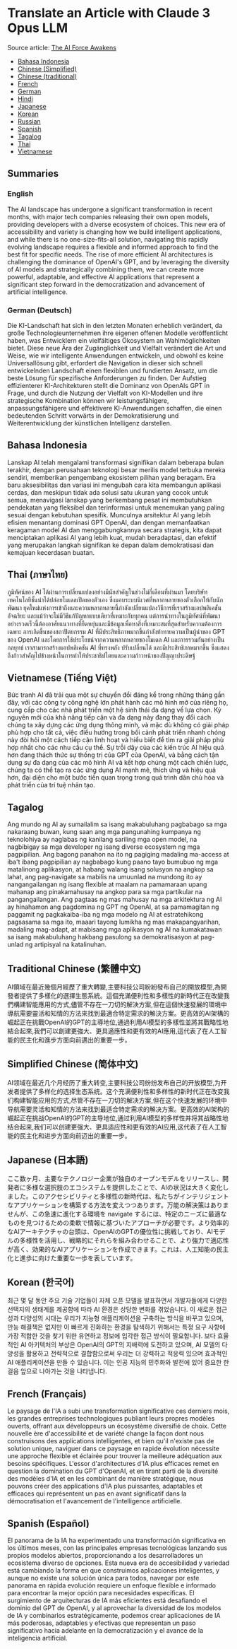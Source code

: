 # Translate an Article with Claude 3 Opus LLM

Source article: [The AI Force Awakens](https://www.linkedin.com/pulse/ai-force-awakens-uli-hitzel-nyvac/)

* [Bahasa Indonesia](bahasa-indonesia.md)
* [Chinese (Simplified)](chinese-simplified.md)
* [Chinese (traditional)](chinese-trad.md)
* [French](french.md)
* [German](german.md)
* [Hindi](hindi.md)
* [Japanese](japanese.md)
* [Korean](korean.md)
* [Russian](russian.md)
* [Spanish](spanish.md)
* [Tagalog](tagalog.md)
* [Thai](thai.md)
* [Vietnamese](vietnamese.md)

## Summaries

### English

The AI landscape has undergone a significant transformation in recent months, with major tech companies releasing their own open models, providing developers with a diverse ecosystem of choices. This new era of accessibility and variety is changing how we build intelligent applications, and while there is no one-size-fits-all solution, navigating this rapidly evolving landscape requires a flexible and informed approach to find the best fit for specific needs. The rise of more efficient AI architectures is challenging the dominance of OpenAI's GPT, and by leveraging the diversity of AI models and strategically combining them, we can create more powerful, adaptable, and effective AI applications that represent a significant step forward in the democratization and advancement of artificial intelligence.

### German (Deutsch)

Die KI-Landschaft hat sich in den letzten Monaten erheblich verändert, da große Technologieunternehmen ihre eigenen offenen Modelle veröffentlicht haben, was Entwicklern ein vielfältiges Ökosystem an Wahlmöglichkeiten bietet. Diese neue Ära der Zugänglichkeit und Vielfalt verändert die Art und Weise, wie wir intelligente Anwendungen entwickeln, und obwohl es keine Universallösung gibt, erfordert die Navigation in dieser sich schnell entwickelnden Landschaft einen flexiblen und fundierten Ansatz, um die beste Lösung für spezifische Anforderungen zu finden. Der Aufstieg effizienterer KI-Architekturen stellt die Dominanz von OpenAIs GPT in Frage, und durch die Nutzung der Vielfalt von KI-Modellen und ihre strategische Kombination können wir leistungsfähigere, anpassungsfähigere und effektivere KI-Anwendungen schaffen, die einen bedeutenden Schritt vorwärts in der Demokratisierung und Weiterentwicklung der künstlichen Intelligenz darstellen.

## Bahasa Indonesia

Lanskap AI telah mengalami transformasi signifikan dalam beberapa bulan terakhir, dengan perusahaan teknologi besar merilis model terbuka mereka sendiri, memberikan pengembang ekosistem pilihan yang beragam. Era baru aksesibilitas dan variasi ini mengubah cara kita membangun aplikasi cerdas, dan meskipun tidak ada solusi satu ukuran yang cocok untuk semua, menavigasi lanskap yang berkembang pesat ini membutuhkan pendekatan yang fleksibel dan terinformasi untuk menemukan yang paling sesuai dengan kebutuhan spesifik. Munculnya arsitektur AI yang lebih efisien menantang dominasi GPT OpenAI, dan dengan memanfaatkan keragaman model AI dan menggabungkannya secara strategis, kita dapat menciptakan aplikasi AI yang lebih kuat, mudah beradaptasi, dan efektif yang merupakan langkah signifikan ke depan dalam demokratisasi dan kemajuan kecerdasan buatan.

## Thai (ภาษาไทย)

ภูมิทัศน์ของ AI ได้ผ่านการเปลี่ยนแปลงอย่างมีนัยสำคัญในช่วงไม่กี่เดือนที่ผ่านมา โดยบริษัทเทคโนโลยีชั้นนำได้ปล่อยโมเดลเปิดของตัวเอง ซึ่งมอบระบบนิเวศที่หลากหลายของตัวเลือกให้กับนักพัฒนา ยุคใหม่แห่งการเข้าถึงและความหลากหลายนี้กำลังเปลี่ยนแปลงวิธีการที่เราสร้างแอปพลิเคชันอัจฉริยะ และแม้ว่าจะไม่มีวิธีแก้ปัญหาแบบเดียวที่เหมาะกับทุกคน แต่การนำทางในภูมิทัศน์ที่พัฒนาอย่างรวดเร็วนี้ต้องอาศัยแนวทางที่ยืดหยุ่นและมีข้อมูลเพื่อหาสิ่งที่เหมาะสมที่สุดสำหรับความต้องการเฉพาะ การเกิดขึ้นของสถาปัตยกรรม AI ที่มีประสิทธิภาพมากขึ้นกำลังท้าทายความเป็นผู้นำของ GPT ของ OpenAI และโดยการใช้ประโยชน์จากความหลากหลายของโมเดล AI และการรวมกันอย่างเป็นกลยุทธ์ เราสามารถสร้างแอปพลิเคชัน AI ที่ทรงพลัง ปรับเปลี่ยนได้ และมีประสิทธิภาพมากขึ้น ซึ่งแสดงถึงก้าวสำคัญไปข้างหน้าในการทำให้ประชาธิปไตยและความก้าวหน้าของปัญญาประดิษฐ์

## Vietnamese (Tiếng Việt)

Bức tranh AI đã trải qua một sự chuyển đổi đáng kể trong những tháng gần đây, với các công ty công nghệ lớn phát hành các mô hình mở của riêng họ, cung cấp cho các nhà phát triển một hệ sinh thái đa dạng về lựa chọn. Kỷ nguyên mới của khả năng tiếp cận và đa dạng này đang thay đổi cách chúng ta xây dựng các ứng dụng thông minh, và mặc dù không có giải pháp phù hợp cho tất cả, việc điều hướng trong bối cảnh phát triển nhanh chóng này đòi hỏi một cách tiếp cận linh hoạt và hiểu biết để tìm ra giải pháp phù hợp nhất cho các nhu cầu cụ thể. Sự trỗi dậy của các kiến trúc AI hiệu quả hơn đang thách thức sự thống trị của GPT của OpenAI, và bằng cách tận dụng sự đa dạng của các mô hình AI và kết hợp chúng một cách chiến lược, chúng ta có thể tạo ra các ứng dụng AI mạnh mẽ, thích ứng và hiệu quả hơn, đại diện cho một bước tiến quan trọng trong quá trình dân chủ hóa và phát triển của trí tuệ nhân tạo.

## Tagalog

Ang mundo ng AI ay sumailalim sa isang makabuluhang pagbabago sa mga nakaraang buwan, kung saan ang mga pangunahing kumpanya ng teknolohiya ay naglabas ng kanilang sariling mga open model, na nagbibigay sa mga developer ng isang diverse ecosystem ng mga pagpipilian. Ang bagong panahon na ito ng pagiging madaling ma-access at iba't ibang pagpipilian ay nagbabago kung paano tayo bumubuo ng mga matalinong aplikasyon, at habang walang isang solusyon na angkop sa lahat, ang pag-navigate sa mabilis na umuunlad na mundong ito ay nangangailangan ng isang flexible at maalam na pamamaraan upang mahanap ang pinakamahusay na angkop para sa mga partikular na pangangailangan. Ang pagtaas ng mas mahusay na mga arkitektura ng AI ay hinahamon ang pagdomina ng GPT ng OpenAI, at sa pamamagitan ng paggamit ng pagkakaiba-iba ng mga modelo ng AI at estratehikong pagsasama sa mga ito, maaari tayong lumikha ng mas makapangyarihan, madaling mag-adapt, at mabisang mga aplikasyon ng AI na kumakatawan sa isang makabuluhang hakbang pasulong sa demokratisasyon at pag-unlad ng artipisyal na katalinuhan.

## Traditional Chinese (繁體中文)

AI領域在最近幾個月經歷了重大轉變,主要科技公司紛紛發布自己的開放模型,為開發者提供了多樣化的選擇生態系統。這個充滿便利性和多樣性的新時代正在改變我們構建智能應用的方式,儘管不存在一刀切的解決方案,但在這個快速發展的環境中導航需要靈活和知情的方法來找到最適合特定需求的解決方案。更高效的AI架構的崛起正在挑戰OpenAI的GPT的主導地位,通過利用AI模型的多樣性並將其戰略性地結合起來,我們可以創建更強大、更具適應性和更有效的AI應用,這代表了在人工智能的民主化和進步方面向前邁出的重要一步。

## Simplified Chinese (简体中文)

AI领域在最近几个月经历了重大转变,主要科技公司纷纷发布自己的开放模型,为开发者提供了多样化的选择生态系统。这个充满便利性和多样性的新时代正在改变我们构建智能应用的方式,尽管不存在一刀切的解决方案,但在这个快速发展的环境中导航需要灵活和知情的方法来找到最适合特定需求的解决方案。更高效的AI架构的崛起正在挑战OpenAI的GPT的主导地位,通过利用AI模型的多样性并将其战略性地结合起来,我们可以创建更强大、更具适应性和更有效的AI应用,这代表了在人工智能的民主化和进步方面向前迈出的重要一步。

## Japanese (日本語)

ここ数ヶ月、主要なテクノロジー企業が独自のオープンモデルをリリースし、開発者に多様な選択肢のエコシステムを提供したことで、AIの状況は大きく変化しました。このアクセシビリティと多様性の新時代は、私たちがインテリジェントなアプリケーションを構築する方法を変えつつあります。万能の解決策はありませんが、この急速に進化する環境を navigate するには、特定のニーズに最適なものを見つけるための柔軟で情報に基づいたアプローチが必要です。より効率的なAIアーキテクチャの台頭は、OpenAIのGPTの優位性に挑戦しており、AIモデルの多様性を活用し、戦略的にそれらを組み合わせることで、より強力で適応性が高く、効果的なAIアプリケーションを作成できます。これは、人工知能の民主化と進歩に向けた重要な一歩を表しています。

## Korean (한국어)

최근 몇 달 동안 주요 기술 기업들이 자체 오픈 모델을 발표하면서 개발자들에게 다양한 선택지의 생태계를 제공함에 따라 AI 환경은 상당한 변화를 겪었습니다. 이 새로운 접근성과 다양성의 시대는 우리가 지능형 애플리케이션을 구축하는 방식을 바꾸고 있으며, 만능 해결책은 없지만 이 빠르게 진화하는 환경을 탐색하기 위해서는 특정 요구 사항에 가장 적합한 것을 찾기 위한 유연하고 정보에 입각한 접근 방식이 필요합니다. 보다 효율적인 AI 아키텍처의 부상은 OpenAI의 GPT의 지배력에 도전하고 있으며, AI 모델의 다양성을 활용하고 전략적으로 결합함으로써 우리는 더 강력하고 적응력 있으며 효과적인 AI 애플리케이션을 만들 수 있습니다. 이는 인공 지능의 민주화와 발전에 있어 중요한 한 걸음 앞으로 나아가는 것을 나타냅니다.

## French (Français)

Le paysage de l'IA a subi une transformation significative ces derniers mois, les grandes entreprises technologiques publiant leurs propres modèles ouverts, offrant aux développeurs un écosystème diversifié de choix. Cette nouvelle ère d'accessibilité et de variété change la façon dont nous construisons des applications intelligentes, et bien qu'il n'existe pas de solution unique, naviguer dans ce paysage en rapide évolution nécessite une approche flexible et éclairée pour trouver la meilleure adéquation aux besoins spécifiques. L'essor d'architectures d'IA plus efficaces remet en question la domination du GPT d'OpenAI, et en tirant parti de la diversité des modèles d'IA et en les combinant de manière stratégique, nous pouvons créer des applications d'IA plus puissantes, adaptables et efficaces qui représentent un pas en avant significatif dans la démocratisation et l'avancement de l'intelligence artificielle.

## Spanish (Español)

El panorama de la IA ha experimentado una transformación significativa en los últimos meses, con las principales empresas tecnológicas lanzando sus propios modelos abiertos, proporcionando a los desarrolladores un ecosistema diverso de opciones. Esta nueva era de accesibilidad y variedad está cambiando la forma en que construimos aplicaciones inteligentes, y aunque no existe una solución única para todos, navegar por este panorama en rápida evolución requiere un enfoque flexible e informado para encontrar la mejor opción para necesidades específicas. El surgimiento de arquitecturas de IA más eficientes está desafiando el dominio del GPT de OpenAI, y al aprovechar la diversidad de los modelos de IA y combinarlos estratégicamente, podemos crear aplicaciones de IA más poderosas, adaptables y efectivas que representan un paso significativo hacia adelante en la democratización y el avance de la inteligencia artificial.